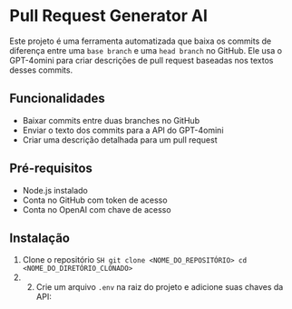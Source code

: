 # Pull Request Generator AI

Este projeto é uma ferramenta automatizada que baixa os commits de diferença entre uma `base branch` e uma `head branch` no GitHub. Ele usa o GPT-4omini para criar descrições de pull request baseadas nos textos desses commits.

## Funcionalidades

- Baixar commits entre duas branches no GitHub
- Enviar o texto dos commits para a API do GPT-4omini
- Criar uma descrição detalhada para um pull request

## Pré-requisitos

- Node.js instalado
- Conta no GitHub com token de acesso
- Conta no OpenAI com chave de acesso

## Instalação

1. Clone o repositório
``SH
git clone <NOME_DO_REPOSITÓRIO>
cd <NOME_DO_DIRETÓRIO_CLONADO>
``
3. 2. Crie um arquivo `.env` na raiz do projeto e adicione suas chaves da API:
